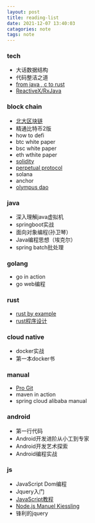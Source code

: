 ```yaml
---
layout: post
title: reading-list
date: 2021-12-07 13:40:03
catagories: note
tags: note
---
```


[^做点备注，存档]: 记录读过的书籍 

### tech

- 大话数据结构
-   代码整洁之道
-   [from java , c  to rust](https://fasterthanli.me/articles/i-am-a-java-csharp-c-or-cplusplus-dev-time-to-do-some-rust) 
-  [ReactiveX/RxJava](https://mcxiaoke.gitbooks.io/rxdocs/content/)

### block chain 

- [北大区块链](https://www.bilibili.com/video/BV1Vt411X7JF?p=5&spm_id_from=pageDriver)  
- 精通比特币2版  
- how to defi
- btc white paper  
- bsc white paper 
- eth wthite paper
-  [solidity](https://solidity-cn.readthedocs.io/zh/develop/index.html) 
-  [perpetual protocol](https://docs.perp.fi/v/perpetual-protocol-jian-jie/)  
- solana 
-  anchor
- [olympus dao](https://docs.olympusdao.finance/main/v/simplified-chinese/contracts/tokens)

### java  

- 深入理解java虚拟机
- springboot实战
- 面向对象编程(孙卫琴）  
- Java编程思想（埃克尔）
- spring batch批处理

### golang

- go in action  
- go web编程

### rust

- [rust by example](https://doc.rust-lang.org/stable/rust-by-example/)
-  [rust程序设计](https://kaisery.github.io/trpl-zh-cn/)

### cloud native

- docker实战  
- 第一本docker书

### manual

- [Pro Git](http://iissnan.com/progit/html/zh/ch1_0.html)
-  maven in action  
- spring cloud alibaba  manual

### android

- 第一行代码  
- Android开发进阶从小工到专家  
- Android开发艺术探索  
- Android编程实战

### js

- JavaScript Dom编程 
-  Jquery入门 
-  [JavaScript教程](https://wangdoc.com/javascript/basic/introduction.html)  
- [Node.js  Manuel Kiessling](https://www.nodebeginner.org/index-zh-cn.html#event-driven-callbacks)  
- 锋利的jquery
